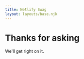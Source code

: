 ```yaml
---
title: Netlify Swag
layout: layouts/base.njk
---
```


# Thanks for asking

We'll get right on it.




